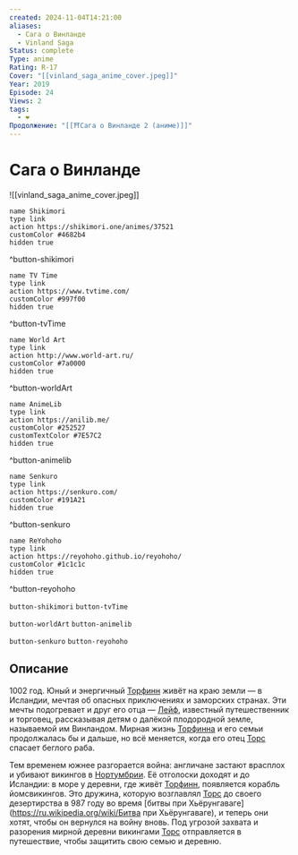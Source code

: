 ```yaml
---
created: 2024-11-04T14:21:00
aliases:
  - Сага о Винланде
  - Vinland Saga
Status: complete
Type: anime
Rating: R-17
Cover: "[[vinland_saga_anime_cover.jpeg]]"
Year: 2019
Episode: 24
Views: 2
tags:
  - ❤
Продолжение: "[[⛩️Сага о Винланде 2 (аниме)]]"
---
```


# Сага о Винланде

![[vinland_saga_anime_cover.jpeg]]

```button
name Shikimori
type link
action https://shikimori.one/animes/37521
customColor #4682b4
hidden true
```
^button-shikimori

```button
name TV Time
type link
action https://www.tvtime.com/
customColor #997f00
hidden true
```
^button-tvTime

```button
name World Art
type link
action http://www.world-art.ru/
customColor #7a0000
hidden true
```
^button-worldArt

```button
name AnimeLib
type link
action https://anilib.me/
customColor #252527
customTextColor #7E57C2
hidden true
```
^button-animelib

```button
name Senkuro
type link
action https://senkuro.com/
customColor #191A21
hidden true
```
^button-senkuro

```button
name ReYohoho
type link
action https://reyohoho.github.io/reyohoho/
customColor #1c1c1c
hidden true
```
^button-reyohoho

`button-shikimori` `button-tvTime`

`button-worldArt` `button-animelib`

`button-senkuro` `button-reyohoho`

## Описание

1002 год. Юный и энергичный [Торфинн](https://shikimori.one/characters/10138-thorfinn) живёт на краю земли — в Исландии, мечтая об опасных приключениях и заморских странах. Эти мечты подогревает и друг его отца — [Лейф](https://shikimori.one/characters/19486-leif-erikson), известный путешественник и торговец, рассказывая детям о далёкой плодородной земле, называемой им Винландом. Мирная жизнь [Торфинна](https://shikimori.one/characters/10138-thorfinn) и его семьи продолжалась бы и дальше, но всё меняется, когда его отец [Торс](https://shikimori.one/characters/13021-thors) спасает беглого раба.

Тем временем южнее разгорается война: англичане застают врасплох и убивают викингов в [Нортумбрии](https://ru.wikipedia.org/wiki/Нортумбрия). Её отголоски доходят и до Исландии: в море у деревни, где живёт [Торфинн](https://shikimori.one/characters/10138-thorfinn), появляется корабль йомсвикингов. Это дружина, которую возглавлял [Торс](https://shikimori.one/characters/13021-thors) до своего дезертирства в 987 году во время [битвы при Хьёрунгаваге](https://ru.wikipedia.org/wiki/Битва при Хьёрунгаваге), и теперь они хотят, чтобы он вернулся на войну вновь. Под угрозой захвата и разорения мирной деревни викингами [Торс](https://shikimori.one/characters/13021-thors) отправляется в путешествие, чтобы защитить свою семью и деревню.
